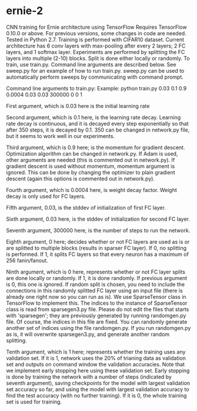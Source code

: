 # ernie-2
CNN training for Ernie architecture using TensorFlow
Requires TensorFlow 0.10.0 or above. For previous versions, some changes in code are needed.
Tested in Python 2.7.
Training is performed with CIFAR10 dataset. Current architecture has 6 conv layers with max-pooling after every 2 layers; 2 FC layers, and 1 softmax layer.
Experiments are performed by splitting the FC layers into multiple (2-10) blocks. Split is done either locally or randomly. 
To train, use train.py. Command line arguments are described below. See sweep.py for an example of how to run train.py. sweep.py can be used to automatically perform sweeps by communicating with command prompt.

Command line arguments to train.py:
Example:
python train.py 0.03 0.1 0.9 0.0004 0.03 0.03 300000 0 0 1

First argument, which is 0.03 here is the initial learning rate

Second argument, which is 0.1 here, is the learning rate decay. Learning rate decay is continuous, and it is decayed every step exponentially so that after 350 steps, it is decayed by 0.1. 350 can be changed in network.py file, but it seems to work well in our experiments.

Third argument, which is 0.9 here; is the momentum for gradient descent. Optimization algorithm can be changed in network.py. If Adam is used, other arguments are needed (this is commented out in network.py). If gradient descent is used without momentum, momentum argument is ignored. This can be done by changing the optimizer to plain gradient descent (again this options is commented out in network.py).

Fourth argument, which is 0.0004 here, is weight decay factor. Weight decay is only used for FC layers.

Fifth argument, 0.03, is the stddev of initialization of first FC layer.

Sixth argument, 0.03 here, is the stddev of initialization for second FC layer.

Seventh argument, 300000 here, is the number of steps to run the network.

Eighth argument, 0 here; decides whether or not FC layers are used as is or are splitted to multiple blocks (results in sparser FC layer). If 0, no splitting is performed. If 1, it splits FC layers so that every neuron has a maximum of 256 fanin/fanout.

Ninth argument, which is 0 here, represents whether or not FC layer splits are done locally or randomly. If 1, it is done randomly. If previous argument is 0, this one is ignored. If random split is chosen, you need to include the connections in this randomly splitted FC layer using an input file (there is already one right now so you can run as is). We use SparseTensor class in TensorFlow to implement this. The indices to the instance of SparseTensor class is read from sparsegen3.py file. Please do not edit the files that starts with 'sparsegen'; they are previously generated by running randomgen.py file. Of course, the indices in this file are fixed. You can randomly generate another set of indices using the file randomgen.py. If you run randomgen.py as is, it will overwrite sparsegen3.py, and generate another random splitting.

Tenth argument, which is 1 here; represents whether the training uses any validation set. If it is 1, network uses the 20% of trianing data as validation set and outputs on command window the validation accuracies. Note that we implement early stopping here using these validation set. Early stopping is done by training the network with a number of steps (indicated by seventh argument), saving checkpoints for the model with largest validation set accuracy so far, and using the model with largest validation accuracy to find the test accuracy (with no further training). If it is 0, the whole training set is used for training. 
